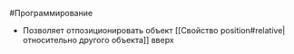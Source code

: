 #Программирование 
- Позволяет отпозиционировать объект [[Свойство position#relative|относительно другого объекта]] вверх